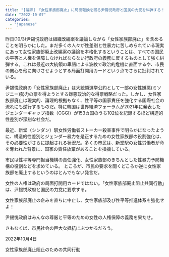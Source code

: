 ```yaml
---
title: "[論評]　「女性家族部廃止」に局面転換を図る尹錫悦政府と国民の力党を糾弾する！　「女性家族部廃止」の企みを直ちに中断せよ！"
date: "2022-10-07"
categories: 
  - "japanese"
---
```


昨日(10/3)尹錫悦政府は組織改編案を議論しながら「女性家族部廃止」を含めることを明らかにした。まだ多くの人々が性差別と性暴力に苦しめられている現実にあって女性家族部廃止改編案の議論を本格化するということは、すべての国民の平等と人権を保障しなければならない行政府の義務に反するものとして強く糾弾する。これは最近の大統領の卑語による波紋で政治的危機に直面するや、市民の関心を他に向けさせようとする局面打開用カードという点でさらに批判されている。

尹錫悦政府の「女性家族部廃止」は大統領選挙公約として一部の女性嫌悪(ミソジニー)勢力の票を得ようとする嫌悪政治的な得票戦略だった。しかし、女性家族部廃止は現実的、論理的根拠もなく、性平等の国家責任を強化する国際社会の流れにも逆行するものだ。特に韓国は世界経済フォーラムが2021年に発表したジェンダーギャップ指数（CGGI）が153カ国のうち102位を記録するほど構造的性差別が深刻な社会だ。

最近、新堂（シンダン）駅女性労働者ストーカー殺害事件で明らかになったように、構造的性差別とジェンダー暴力を是正するための女性家族部の役割強化は、その必要性がさらに提起される状況だ。多くの市民は、新堂駅の女性労働者が命を奪われた背景に、国家の責任放棄があることを指摘している。

市民は性平等専門担当機構の責任強化、女性家族部のきちんとした性暴力予防機構の役割などを求めている。 ところが、市民の要求を聞くどころか逆に女性家族部を廃止するというのはとんでもない発言だ。

女性の人権は政府の局面打開用カードではない。「女性家族部廃止阻止共同行動」は、尹錫悦政府と国民の力党に要求する。

女性家族部廃止の企みを直ちに中止し、女性家族部及び性平等推進体系を強化せよ！

尹錫悦政府はみんなの尊厳と平等のための女性の人権保障の義務を果たせ。

さもなくば、市民社会の巨大な抵抗にぶつかるだろう。

2022年10月4日

女性家族部廃止阻止のための共同行動
